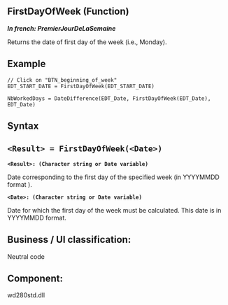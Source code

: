 
## FirstDayOfWeek (Function)

***In french: PremierJourDeLaSemaine***



<a name="XUse"></a>
<a name="Use"></a>
<a name="description"></a>
Returns the date of first day of the week (i.e., Monday). 


<a name="Example1"></a>
<a name="sample_code"></a>

## Example


```wl
// Click on "BTN_beginning_of_week"
EDT_START_DATE = FirstDayOfWeek(EDT_START_DATE)
```
<a name="Example2"></a>

```wl
NbWorkedDays = DateDifference(EDT_Date, FirstDayOfWeek(EDT_Date), EDT_Date)
```

<a name="XSYNTAX"></a>

## Syntax
<a name="SYNTAX1"></a>

`<Result> = FirstDayOfWeek(<Date>)`
---

**`<Result>: (Character string or Date variable)`**

Date corresponding to the first day of the specified week (in YYYYMMDD format ). 

**`<Date>: (Character string or Date variable)`**

Date for which the first day of the week must be calculated. This date is in YYYYMMDD format. 







<a name="XComponent"></a>

## Business / UI classification:
Neutral code
## Component:
wd280std.dll
